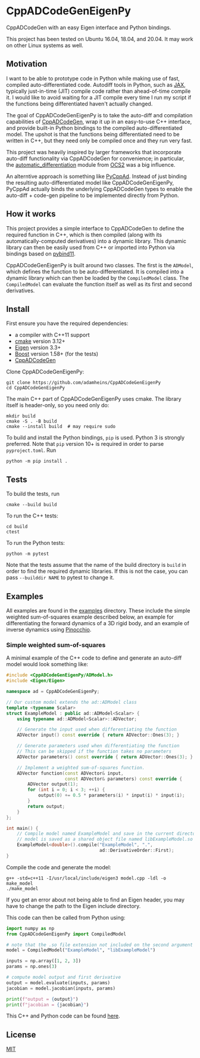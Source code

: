 # CppADCodeGenEigenPy

CppADCodeGen with an easy Eigen interface and Python bindings.

This project has been tested on Ubuntu 16.04, 18.04, and 20.04. It may work on
other Linux systems as well.

## Motivation

I want to be able to prototype code in Python while making use of fast,
compiled auto-differentiated code. Autodiff tools in Python, such as
[JAX](https://github.com/google/jax), typically just-in-time (JIT) compile
code rather than ahead-of-time compile it. I would like to avoid waiting for
a JIT compile every time I run my script if the functions being differentiated
haven't actually changed.

The goal of CppADCodeGenEigenPy is to take the auto-diff and compilation
capabilities of [CppADCodeGen](https://github.com/joaoleal/CppADCodeGen), wrap
it up in an easy-to-use C++ interface, and provide built-in Python bindings to
the compiled auto-differentiated model. The upshot is that the functions being
differentiated need to be written in C++, but they need only be compiled once
and they run very fast.

This project was heavily inspired by larger frameworks that incorporate
auto-diff functionality via CppADCodeGen for convenience; in particular, the
[automatic_differentiation](https://github.com/leggedrobotics/ocs2/tree/main/ocs2_core/include/ocs2_core/automatic_differentiation)
module from [OCS2](https://github.com/leggedrobotics/ocs2) was a big influence.

An alterntive approach is something like
[PyCppAd](https://github.com/Simple-Robotics/pycppad). Instead of just binding
the resulting auto-differentiated model like CppADCodeGenEigenPy, PyCppAd
actually binds the underlying CppADCodeGen types to enable the auto-diff +
code-gen pipeline to be implemented directly from Python.

## How it works

This project provides a simple interface to CppADCodeGen to define the required
function in C++, which is then compiled (along with its automatically-computed
derivatives) into a dynamic library. This dynamic library can then be easily used
from C++ or imported into Python via bindings based on
[pybind11](https://github.com/pybind/pybind11).

CppADCodeGenEigenPy is built around two classes. The first is the `ADModel`,
which defines the function to be auto-differentiated. It is compiled into a
dynamic library which can then be loaded by the `CompiledModel` class. The
`CompiledModel` can evaluate the function itself as well as its first and
second derivatives.

## Install

First ensure you have the required dependencies:
* a compiler with C++11 support
* [cmake](https://cmake.org/) version 3.12+
* [Eigen](https://eigen.tuxfamily.org/) version 3.3+
* [Boost](https://www.boost.org/) version 1.58+ (for the tests)
* [CppADCodeGen](https://github.com/joaoleal/CppADCodeGen)

Clone CppADCodeGenEigenPy:
```
git clone https://github.com/adamheins/CppADCodeGenEigenPy
cd CppADCodeGenEigenPy
```

The main C++ part of CppADCodeGenEigenPy uses cmake. The library itself is
header-only, so you need only do:
```
mkdir build
cmake -S . -B build
cmake --install build  # may require sudo
```

To build and install the Python bindings, `pip` is used. Python 3 is strongly
preferred. Note that `pip` version 10+ is required in order to parse
`pyproject.toml`. Run
```
python -m pip install .
```

## Tests

To build the tests, run
```
cmake --build build
```

To run the C++ tests:
```
cd build
ctest
```

To run the Python tests:
```
python -m pytest
```
Note that the tests assume that the name of the build directory is `build` in
order to find the required dynamic libraries. If this is not the case, you can
pass `--builddir NAME` to pytest to change it.


## Examples

All examples are found in the [examples](examples) directory. These include the
simple weighted sum-of-squares example described below, an example for
differentiating the forward dynamics of a 3D rigid body, and an example of
inverse dynamics using [Pinocchio](https://github.com/stack-of-tasks/pinocchio).

### Simple weighted sum-of-squares

A minimal example of the C++ code to define and generate an auto-diff model
would look something like:
```c++
#include <CppADCodeGenEigenPy/ADModel.h>
#include <Eigen/Eigen>

namespace ad = CppADCodeGenEigenPy;

// Our custom model extends the ad::ADModel class
template <typename Scalar>
struct ExampleModel : public ad::ADModel<Scalar> {
    using typename ad::ADModel<Scalar>::ADVector;

    // Generate the input used when differentiating the function
    ADVector input() const override { return ADVector::Ones(3); }

    // Generate parameters used when differentiating the function
    // This can be skipped if the function takes no parameters
    ADVector parameters() const override { return ADVector::Ones(3); }

    // Implement a weighted sum-of-squares function.
    ADVector function(const ADVector& input,
                      const ADVector& parameters) const override {
        ADVector output(1);
        for (int i = 0; i < 3; ++i) {
            output(0) += 0.5 * parameters(i) * input(i) * input(i);
        }
        return output;
    }
};

int main() {
    // Compile model named ExampleModel and save in the current directory; the
    // model is saved as a shared object file named libExampleModel.so
    ExampleModel<double>().compile("ExampleModel", ".",
                                   ad::DerivativeOrder::First);
}
```

Compile the code and generate the model:
```
g++ -std=c++11 -I/usr/local/include/eigen3 model.cpp -ldl -o make_model
./make_model
```
If you get an error about not being able to find an Eigen header, you may have
to change the path to the Eigen include directory.

This code can then be called from Python using:
```python
import numpy as np
from CppADCodeGenEigenPy import CompiledModel

# note that the .so file extension not included on the second argument
model = CompiledModel("ExampleModel", "libExampleModel")

inputs = np.array([1, 2, 3])
params = np.ones(3)

# compute model output and first derivative
output = model.evaluate(inputs, params)
jacobian = model.jacobian(inputs, params)

print(f"output = {output}")
print(f"jacobian = {jacobian}")
```
This C++ and Python code can be found [here](examples/simple).

## License

[MIT](LICENSE)
